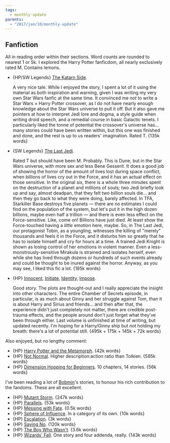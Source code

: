 ```yaml
---
tags:
  - monthly-update
parents:
  - "2017/jan/10/monthly-update"
---
```


## Fanfiction

All in reading order within their sections. Word counts are rounded to nearest
1 or 5k. I explored the Harry Potter fanficdom, all nearly exclusively rated M.
Contains lemons.

- {HP/SW Legends} [The Katarn Side](https://www.fanfiction.net/s/11576387/1/The-Katarn-Side).

  A very nice tale. While I enjoyed the story, I spent a lot of it using the
  material as both inspiration and warning, given I was writing my very own
  Star Wars fanfic at the same time. It convinced me _not_ to write a Star Wars
  × Harry Potter crossover, as I do not have nearly enough knowledge about the
  Star Wars universe to pull it off. But it also gave me pointers at how to
  interpret Jedi lore and dogma, a style guide when writing droid speech, and a
  remedial course in basic Galactic tenets. I particularly liked the tonne of
  potential the crossover's universe has… many stories could have been written
  within, but this one was finished and done, and the rest is up to us readers'
  imagination. Rated T. {135k words}

- {SW Legends} [The Last Jedi](https://www.fanfiction.net/s/5704904/1/The-Last-Jedi).

  Rated T but should have been M. Probably. This is Dune, but in the Star Wars
  universe, with more sex and less Bene Gesserit. It does a good job of showing
  the horror of the amount of lives lost during space conflict, when billions
  of lives cry out in the Force, and it has an actual effect on those
  sensitive. In the original six, there is a whole three minutes spent on the
  destruction of a planet and millions of souls; two Jedi briefly look up and
  say, almost deadpan, that they felt two billion souls die… and then they go
  back to what they were doing, barely affected. In TFA, Starkiller Base
  destroys five planets — there are no estimates I could find on the population
  of the system, but let's put it in the high dozen billions, maybe even half a
  trillion — and there is even less effect on the Force-sensitive. Like, come
  on! Billions have just died. At least show the Force-touched having a
  _little_ emotion here, maybe. So, in The Last Jedi, our protagonist Tobin, as
  a youngling, witnesses the killing of "merely" thousands and feels it in the
  Force, and it disturbs him so greatly that he has to isolate himself and cry
  for hours at a time. A trained Jedi Knight is shown as losing control of her
  emotions in violent manner. Even a less-monstrously-sensitive Mirakula is
  strained and isolates herself, even while she has lived through dozens or
  hundreds of such events already and could be thought to be inured against the
  horror. Anyway, as you may see, I liked this fic a lot. {185k words}

- {HP} [Innocent](https://www.fanfiction.net/s/9469064/1/Innocent), [Initiate](https://www.fanfiction.net/s/10093402/1/Initiate), [Identity](https://www.fanfiction.net/s/10858061/1/Identity), [Impose](https://www.fanfiction.net/s/11732213/1/Impose).

  Good story. The plots are thought-out and I really appreciate the insight
  into other characters. The entire Chamber of Secrets episode, in particular,
  is as much about Ginny and her struggle against Tom, than it is about Harry
  and Sirius and friends… and then after that, the experience didn't just
  completely not matter, there are credible post-trauma effects, and the people
  around don't just forget what they've been through either. Last volume is
  unfinished at time of writing, but updated recently. I'm hoping for a
  Harry/Ginny ship but not holding my breath: there's a lot of potential still.
  {495k + 175k + 145k + 72k words}

Also enjoyed, but no lengthy comment:

- {HP} [Harry Potter and the Metamorph](https://www.fanfiction.net/s/10516162/1/Harry-Potter-and-the-Metamorph). {42k words}
- {HP} [Not Normal](https://www.fanfiction.net/s/7144149/1/Not-Normal). Higher description:action ratio than Tolkien. {585k words}
- {HP} [Dimension Hopping for Beginners](https://www.fanfiction.net/s/2829366/1/Dimension-Hopping-for-Beginners). 10 chapters, 14 stories. {56k words}

I've been reading a lot of [Bobmin]'s stories, to honour his rich contribution
to the fandoms. These are all excellent.

- {HP} [Mutant Storm](https://www.fanfiction.net/s/7404056/1/Mutant-Storm). {247k words}
- {HP} [Parallels](https://www.fanfiction.net/s/3150414/1/Parallels). {53k words}
- {HP} [Messing with Fate](https://www.fanfiction.net/s/4859313/1/Messing-with-Fate). {0.5k words}
- {HP} [Sphere of Influence](https://www.fanfiction.net/s/5761151/1/Sphere-of-Influence). In a category of its own. {10k words}
- {HP} [Escalation](https://www.fanfiction.net/s/7258617/1/Escalation). {3k words}
- {HP} [Saying No](https://www.fanfiction.net/s/7274734/1/Saying-No). {120k words}
- {HP} [The Boy Who Wasn't](https://www.fanfiction.net/s/8837099/1/The-Boy-who-wasn-t). {3.6k words}
- {HP} [Wizards' Fall](https://www.fanfiction.net/s/8837257/1/Wizards-Fall). One story and four addenda, really. {143k words}

[Bobmin]: https://www.fanfiction.net/u/777540/Bobmin356
